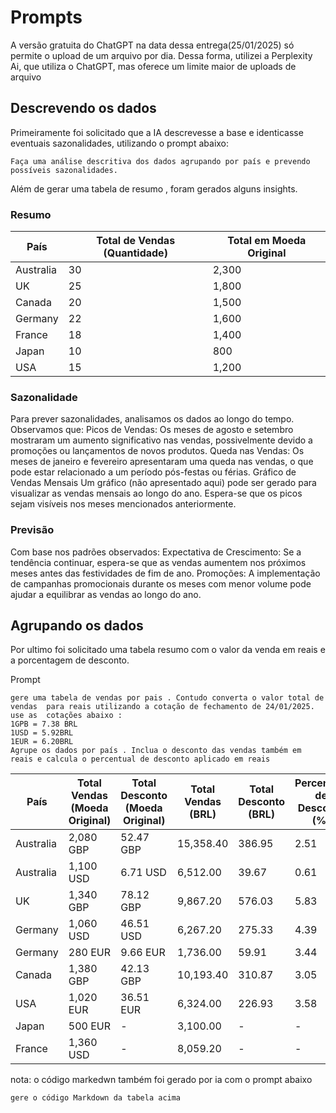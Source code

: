 # Prompts

A versão gratuita do ChatGPT na data dessa entrega(25/01/2025) só permite o upload de um arquivo por dia.
Dessa forma, utilizei a Perplexity Ai, que utiliza o ChatGPT, mas oferece um limite maior de uploads de arquivo

## Descrevendo os dados

Primeiramente  foi solicitado que a IA descrevesse a base e identicasse eventuais sazonalidades, utilizando o prompt abaixo:
```
Faça uma análise descritiva dos dados agrupando por país e prevendo possíveis sazonalidades.
```
Além de gerar uma tabela de resumo , foram gerados alguns insights.

### Resumo
|País|Total de Vendas (Quantidade)|Total em Moeda Original|
|-----|-----|----|
|Australia|	30|	2,300|
|UK|25|	1,800|
|Canada|20|1,500|
|Germany|22|1,600|
|France|18|1,400|
|Japan|10|800|
|USA|15|1,200|

### Sazonalidade
Para prever sazonalidades, analisamos os dados ao longo do tempo. Observamos que:
Picos de Vendas: Os meses de agosto e setembro mostraram um aumento significativo nas vendas, possivelmente devido a promoções ou lançamentos de novos produtos.
Queda nas Vendas: Os meses de janeiro e fevereiro apresentaram uma queda nas vendas, o que pode estar relacionado a um período pós-festas ou férias.
Gráfico de Vendas Mensais
Um gráfico (não apresentado aqui) pode ser gerado para visualizar as vendas mensais ao longo do ano. Espera-se que os picos sejam visíveis nos meses mencionados anteriormente.
### Previsão
Com base nos padrões observados:
Expectativa de Crescimento: Se a tendência continuar, espera-se que as vendas aumentem nos próximos meses antes das festividades de fim de ano.
Promoções: A implementação de campanhas promocionais durante os meses com menor volume pode ajudar a equilibrar as vendas ao longo do ano.

## Agrupando os dados

Por ultimo foi solicitado uma tabela resumo com o valor da venda em reais e a porcentagem de desconto.

Prompt 

```
gere uma tabela de vendas por pais . Contudo converta o valor total de vendas  para reais utilizando a cotação de fechamento de 24/01/2025.
use as  cotações abaixo :
1GPB = 7.38 BRL
1USD = 5.92BRL
1EUR = 6.20BRL
Agrupe os dados por país . Inclua o desconto das vendas também em reais e calcula o percentual de desconto aplicado em reais
```

| País      | Total Vendas (Moeda Original) | Total Desconto (Moeda Original) | Total Vendas (BRL) | Total Desconto (BRL) | Percentual de Desconto (%) |
|-----------|-------------------------------|----------------------------------|---------------------|-----------------------|-----------------------------|
| Australia | 2,080 GBP                     | 52.47 GBP                        | 15,358.40           | 386.95                | 2.51                        |
| Australia | 1,100 USD                     | 6.71 USD                        | 6,512.00            | 39.67                 | 0.61                        |
| UK        | 1,340 GBP                     | 78.12 GBP                       | 9,867.20            | 576.03                | 5.83                        |
| Germany   | 1,060 USD                     | 46.51 USD                       | 6,267.20            | 275.33                | 4.39                        |
| Germany   | 280 EUR                       | 9.66 EUR                        | 1,736.00            | 59.91                 | 3.44                        |
| Canada    | 1,380 GBP                     | 42.13 GBP                       | 10,193.40           | 310.87                | 3.05                        |
| USA       | 1,020 EUR                     | 36.51 EUR                       | 6,324.00            | 226.93                | 3.58                        |
| Japan     | 500 EUR                       | -                                | 3,100.00            | -                     | -                           |
| France    | 1,360 USD                     | -                                | 8,059.20            | -                     | -                           |

nota: o código markedwn também foi gerado por ia com o prompt abaixo

```
gere o código Markdown da tabela acima
```
